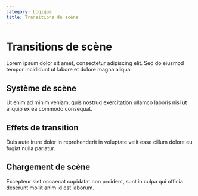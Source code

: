 ```yaml
---
category: Logique
title: Transitions de scène
---
```


# Transitions de scène

Lorem ipsum dolor sit amet, consectetur adipiscing elit. Sed do eiusmod tempor incididunt ut labore et dolore magna aliqua.

## Système de scène

Ut enim ad minim veniam, quis nostrud exercitation ullamco laboris nisi ut aliquip ex ea commodo consequat.

## Effets de transition

Duis aute irure dolor in reprehenderit in voluptate velit esse cillum dolore eu fugiat nulla pariatur.

## Chargement de scène

Excepteur sint occaecat cupidatat non proident, sunt in culpa qui officia deserunt mollit anim id est laborum.